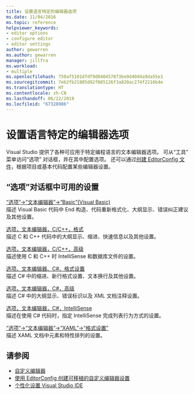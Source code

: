 ```yaml
---
title: 设置语言特定的编辑器选项
ms.date: 11/04/2016
ms.topic: reference
helpviewer_keywords:
- editor options
- configure editor
- editor settings
author: gewarren
ms.author: gewarren
manager: jillfra
ms.workload:
- multiple
ms.openlocfilehash: 750af5101dfdf9d040457873be9d40d4a9da55e1
ms.sourcegitcommit: 7eb2fb21805d92f085126f3a820ac274f2216b4e
ms.translationtype: HT
ms.contentlocale: zh-CN
ms.lasthandoff: 06/22/2019
ms.locfileid: "67328986"
---
```

# <a name="set-language-specific-editor-options"></a>设置语言特定的编辑器选项

Visual Studio 提供了各种可应用于特定编程语言的文本编辑器选项。 可从“工具”  菜单访问“选项”  对话框，并在其中配置选项。 还可以通过[创建 EditorConfig 文件](../../ide/create-portable-custom-editor-options.md)，根据项目或基本代码配置某些编辑器设置。

## <a name="settings-available-in-the-options-dialog-box"></a>“选项”对话框中可用的设置

[“选项”->“文本编辑器”->“Basic”(Visual Basic)](../../ide/reference/options-text-editor-basic-visual-basic.md)\
描述 Visual Basic 代码中 End 构造、代码重新格式化、大纲显示、错误纠正建议及其他设置。

[选项，文本编辑器，C/C++，格式](../../ide/reference/options-text-editor-c-cpp-formatting.md)\
描述 C 和 C++ 代码中的大纲显示、缩进、快速信息以及其他设置。

[选项，文本编辑器，C/C++，高级](../../ide/reference/options-text-editor-c-cpp-advanced.md)\
描述使用 C 和 C++ 时 IntelliSense 和数据库文件的设置。

[选项、文本编辑器、C#、格式设置](../../ide/reference/options-text-editor-csharp-formatting.md)\
描述 C# 中的缩进、新行格式设置、文本换行及其他设置。

[选项，文本编辑器，C#，高级](../../ide/reference/options-text-editor-csharp-advanced.md)\
描述 C# 中的大纲显示、错误标识以及 XML 文档注释设置。

[选项，文本编辑器，C#，IntelliSense](../../ide/reference/options-text-editor-csharp-intellisense.md)\
描述在使用 C# 代码时，指定 IntelliSense 完成列表行为方式的设置。

[“选项”->“文本编辑器”->“XAML”->“格式设置”](../../ide/reference/options-text-editor-xaml-formatting.md)\
描述 XAML 文档中元素和特性排列的设置。

## <a name="see-also"></a>请参阅

- [自定义编辑器](../how-to-change-text-case-in-the-editor.md)
- [使用 EditorConfig 创建可移植的自定义编辑器设置](../../ide/create-portable-custom-editor-options.md)
- [个性化设置 Visual Studio IDE](../../ide/personalizing-the-visual-studio-ide.md)